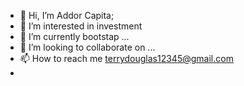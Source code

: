 - 👋 Hi, I’m Addor Capita;
- 👀 I’m interested in investment
- 🌱 I’m currently bootstap ...
- 💞️ I’m looking to collaborate on ...
- 📫 How to reach me terrydouglas12345@gmail.com
-
